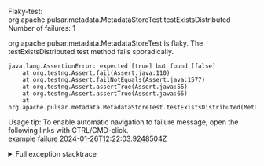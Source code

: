         
Flaky-test: org.apache.pulsar.metadata.MetadataStoreTest.testExistsDistributed
Number of failures: 1

org.apache.pulsar.metadata.MetadataStoreTest is flaky. The testExistsDistributed test method fails sporadically.

```
java.lang.AssertionError: expected [true] but found [false]
	at org.testng.Assert.fail(Assert.java:110)
	at org.testng.Assert.failNotEquals(Assert.java:1577)
	at org.testng.Assert.assertTrue(Assert.java:56)
	at org.testng.Assert.assertTrue(Assert.java:66)
	at org.apache.pulsar.metadata.MetadataStoreTest.testExistsDistributed(MetadataStoreTest.java:713)
```

Usage tip: To enable automatic navigation to failure message, open the following links with CTRL/CMD-click.  
[example failure 2024-01-26T12:22:03.9248504Z](https://github.com/apache/pulsar/actions/runs/7667823067/job/20898808495#step:10:270)  


<details>
<summary>Full exception stacktrace</summary>
<code><pre>
java.lang.AssertionError: expected [true] but found [false]
	at org.testng.Assert.fail(Assert.java:110)
	at org.testng.Assert.failNotEquals(Assert.java:1577)
	at org.testng.Assert.assertTrue(Assert.java:56)
	at org.testng.Assert.assertTrue(Assert.java:66)
	at org.apache.pulsar.metadata.MetadataStoreTest.testExistsDistributed(MetadataStoreTest.java:713)
	at java.base/jdk.internal.reflect.NativeMethodAccessorImpl.invoke0(Native Method)
	at java.base/jdk.internal.reflect.NativeMethodAccessorImpl.invoke(NativeMethodAccessorImpl.java:77)
	at java.base/jdk.internal.reflect.DelegatingMethodAccessorImpl.invoke(DelegatingMethodAccessorImpl.java:43)
	at java.base/java.lang.reflect.Method.invoke(Method.java:568)
	at org.testng.internal.invokers.MethodInvocationHelper.invokeMethod(MethodInvocationHelper.java:139)
	at org.testng.internal.invokers.InvokeMethodRunnable.runOne(InvokeMethodRunnable.java:47)
	at org.testng.internal.invokers.InvokeMethodRunnable.call(InvokeMethodRunnable.java:76)
	at org.testng.internal.invokers.InvokeMethodRunnable.call(InvokeMethodRunnable.java:11)
	at java.base/java.util.concurrent.FutureTask.run(FutureTask.java:264)
	at java.base/java.util.concurrent.ThreadPoolExecutor.runWorker(ThreadPoolExecutor.java:1136)
	at java.base/java.util.concurrent.ThreadPoolExecutor$Worker.run(ThreadPoolExecutor.java:635)
	at java.base/java.lang.Thread.run(Thread.java:840)

</pre></code>
</details>


